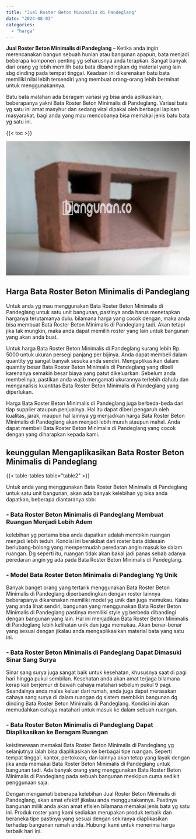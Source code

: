 ```yaml
---
title: "Jual Roster Beton Minimalis di Pandeglang"
date: "2024-08-03"
categories: 
  - "harga"
---
```


**Jual Roster Beton Minimalis di Pandeglang** – Ketika anda ingin merencanakan bangun sebuah hunian atau bangunan apapun, bata menjadi beberapa komponen penting yg seharusnya anda terapkan. Sangat banyak dari orang yg lebih memilih batu bata dibandingkan dg material yang lain sbg dinding pada tempat tinggal. Keadaan ini dikarenakan batu bata memiliki nilai lebih tersendiri yang membuat orang-orang lebih berminat untuk menggunakannya.

Batu bata malahan ada beragam variasi yg bisa anda aplikasikan, beberapanya yakni Bata Roster Beton Minimalis di Pandeglang. Variasi bata yg satu ini amat masyhur dan sedang viral dipakai oleh berbagai lapisan masyarakat. bagi anda yang mau mencobanya bisa memakai jenis batu bata yg satu ini.

{{< toc >}}

![Jual Roster Beton Minimalis di Pandeglang](/images/bata-roster-minimalis-35.png)

## Harga Bata Roster Beton Minimalis di Pandeglang

Untuk anda yg mau menggunakan Bata Roster Beton Minimalis di Pandeglang untuk satu unit bangunan, pastinya anda harus menetapkan harganya terutamanya dulu. bilamana harga yang cocok dengan, maka anda bisa membuat Bata Roster Beton Minimalis di Pandeglang tadi. Akan tetapi jika tak mungkin, maka anda dapat memilih roster yang lain untuk bangunan yang akan anda buat.

Untuk harga Bata Roster Beton Minimalis di Pandeglang kurang lebih Rp. 5000 untuk ukuran persegi panjang per bijinya. Anda dapat membeli dalam quantity yg sangat banyak sesuka anda sendiri. Mengaplikasikan dalam quantity besar Bata Roster Beton Minimalis di Pandeglang yang dibeli karenanya semakin besar biaya yang patut dikeluarkan. Sebelum anda membelinya, pastikan anda wajib mengamati ukurannya terlebih dahulu dan menganalisis kuantitas Bata Roster Beton Minimalis di Pandeglang yang diperlukan.

Harga Bata Roster Beton Minimalis di Pandeglang juga berbeda-beda dari tiap supplier ataupun penjualnya. Hal itu dapat diberi pengaruh oleh kualitas, jarak, maupun hal lainnya yg menjadikan harga Bata Roster Beton Minimalis di Pandeglang akan menjadi lebih murah ataupun mahal. Anda dapat membeli Bata Roster Beton Minimalis di Pandeglang yang cocok dengan yang diharapkan kepada kami.

## keunggulan Mengaplikasikan Bata Roster Beton Minimalis di Pandeglang

{{< table-tables table="table2" >}}

Untuk anda yang menggunakan Bata Roster Beton Minimalis di Pandeglang untuk satu unit bangunan, akan ada banyak kelebihan yg bisa anda dapatkan, beberapa diantaranya sbb:

### \- Bata Roster Beton Minimalis di Pandeglang Membuat Ruangan Menjadi Lebih Adem

kelebihan yg pertama bisa anda dapatkan adalah membikin ruangan menjadi lebih teduh. Kondisi ini berakibat dari roster bata didesain berlubang-bolong yang mempermudah peredaran angin masuk ke dalam ruangan. Dg seperti itu, ruangan tidak akan bakal jadi panas sebab adanya peredaran angin yg ada pada Bata Roster Beton Minimalis di Pandeglang.

### \- Model Bata Roster Beton Minimalis di Pandeglang Yg Unik

Banyak banget orang yang tertarik menggunakan Bata Roster Beton Minimalis di Pandeglang diperbandingkan dengan roster lainnya beberapanya dikarenakan memiliki model yg unik dan juga memukau. Kalau yang anda lihat sendiri, bangunan yang menggunakan Bata Roster Beton Minimalis di Pandeglang pastinya memiliki style yg berbeda dibandingi dengan bangunan yang lain. Hal ini menjadikan Bata Roster Beton Minimalis di Pandeglang lebih kelihatan unik dan juga memukau. Akan benar-benar yang sesuai dengan jikalau anda mengaplikasikan material bata yang satu ini.

### \- Bata Roster Beton Minimalis di Pandeglang Dapat Dimasuki Sinar Sang Surya

Sinar sang surya juga sangat baik untuk kesehatan, khususnya saat di pagi hari hingga pukul sembilan. Kesehatan anda akan amat terjaga bilamana kerap kali berjemur di bawah cahaya matahari sebelum pukul 9 pagi. Seandainya anda males keluar dari rumah, anda juga dapat merasakan cahaya sang surya di dalam ruangan dg sistem membikin bangunan dg dinding Bata Roster Beton Minimalis di Pandeglang. Kondisi ini akan memudahkan cahaya matahari untuk masuk ke dalam sebuah ruangan.

### \- Bata Roster Beton Minimalis di Pandeglang Dapat Diaplikasikan ke Beragam Ruangan

keistimewaan memakai Bata Roster Beton Minimalis di Pandeglang yg selanjutnya ialah bisa diaplikasikan ke berbagai tipe ruangan. Seperti tempat tinggal, kantor, pertokoan, dan lainnya akan tetap yang layak dengan jika anda memakai Bata Roster Beton Minimalis di Pandeglang untuk bangunan tadi. Ada banyak orang yang menggunakan Bata Roster Beton Minimalis di Pandeglang pada sebuah bangunan meskipun cuma sedikit penggunaan saja.

Dengan mengamati beberapa kelebihan Jual Roster Beton Minimalis di Pandeglang, akan amat efektif jikalau anda menggunakannya. Pastinya bangunan milik anda akan amat efisien bilamana memakai jenis bata yg satu ini. Produk roster yang kami sediakan merupakan produk terbaik dan beraneka tipe pastinya yang sesuai dengan sekiranya diaplikasikan terhadap bangunan rumah anda. Hubungi kami untuk menerima harga terbaik hari ini.

